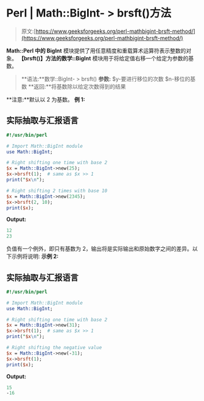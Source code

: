 # Perl | Math::BigInt- > brsft()方法

> 原文:[https://www.geeksforgeeks.org/perl-mathbigint-brsft-method/](https://www.geeksforgeeks.org/perl-mathbigint-brsft-method/)

**Math::Perl 中的 BigInt** 模块提供了用任意精度和重载算术运算符表示整数的对象。
**【brsft()】**方法的**数学::BigInt** 模块用于将给定值右移一个给定为参数的基数。

> **语法:**数学::BigInt- > brsft()
> **参数:**
> $y-要进行移位的次数
> $n-移位的基数
> **返回:**将基数除以给定次数得到的结果

**注意:**默认以 2 为基数。
**例 1:**

## 实际抽取与汇报语言

```perl
#!/usr/bin/perl

# Import Math::BigInt module
use Math::BigInt;

# Right shifting one time with base 2
$x = Math::BigInt->new(25);
$x->brsft(1);  # same as $x >> 1
print("$x\n");

# Right shifting 2 times with base 10
$x = Math::BigInt->new(2345);
$x->brsft(2, 10);       
print($x);
```

**Output:** 

```perl
12
23
```

负值有一个例外，即只有基数为 2，输出将是实际输出和原始数字之间的差异。以下示例将说明:
**示例 2:**

## 实际抽取与汇报语言

```perl
#!/usr/bin/perl

# Import Math::BigInt module
use Math::BigInt;

# Right shifting one time with base 2
$x = Math::BigInt->new(31);
$x->brsft(1);  # same as $x >> 1
print("$x\n");

# Right shifting the negative value
$x = Math::BigInt->new(-31);
$x->brsft(1);       
print($x);
```

**Output:** 

```perl
15
-16
```